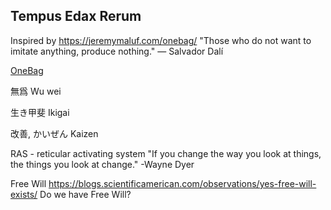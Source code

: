 ## Tempus Edax Rerum
Inspired by https://jeremymaluf.com/onebag/
"Those who do not want to imitate anything, produce nothing."
― Salvador Dalí

[OneBag](https://lighterpack.com/r/or854i)


無爲 Wu wei

生き甲斐 Ikigai

改善, かいぜん Kaizen

RAS - reticular activating system
"If you change the way you look at things, the things you look at change."
-Wayne Dyer


Free Will
https://blogs.scientificamerican.com/observations/yes-free-will-exists/
Do we have Free Will?

